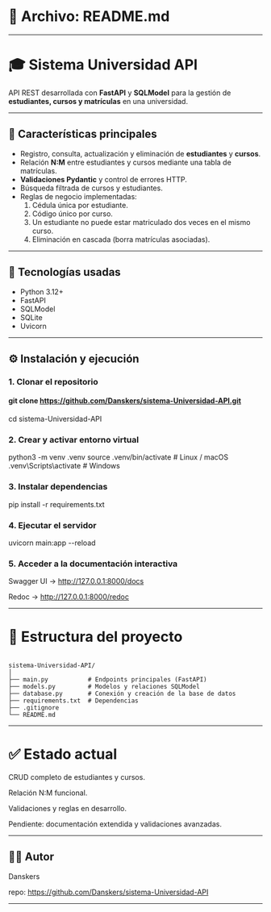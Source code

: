 # 🧩 Archivo: README.md

---

# 🎓 Sistema Universidad API

API REST desarrollada con **FastAPI** y **SQLModel** para la gestión de **estudiantes, cursos y matrículas** en una universidad.

---

## 🚀 Características principales
- Registro, consulta, actualización y eliminación de **estudiantes** y **cursos**.
- Relación **N:M** entre estudiantes y cursos mediante una tabla de matrículas.
- **Validaciones Pydantic** y control de errores HTTP.
- Búsqueda filtrada de cursos y estudiantes.
- Reglas de negocio implementadas:
  1. Cédula única por estudiante.
  2. Código único por curso.
  3. Un estudiante no puede estar matriculado dos veces en el mismo curso.
  4. Eliminación en cascada (borra matrículas asociadas).

---

## 🧱 Tecnologías usadas
- Python 3.12+
- FastAPI
- SQLModel
- SQLite
- Uvicorn

---

## ⚙️ Instalación y ejecución

### 1. Clonar el repositorio

#### git clone https://github.com/Danskers/sistema-Universidad-API.git
  cd sistema-Universidad-API

### 2. Crear y activar entorno virtual
python3 -m venv .venv
source .venv/bin/activate  # Linux / macOS
.venv\Scripts\activate   # Windows

### 3. Instalar dependencias
pip install -r requirements.txt

### 4. Ejecutar el servidor
uvicorn main:app --reload

### 5. Acceder a la documentación interactiva

Swagger UI → http://127.0.0.1:8000/docs

Redoc → http://127.0.0.1:8000/redoc

---

# 🧩 Estructura del proyecto

```

sistema-Universidad-API/
│
├── main.py           # Endpoints principales (FastAPI)
├── models.py         # Modelos y relaciones SQLModel
├── database.py       # Conexión y creación de la base de datos
├── requirements.txt  # Dependencias
├── .gitignore
└── README.md

```
---
# ✅ Estado actual

CRUD completo de estudiantes y cursos.

Relación N:M funcional.

Validaciones y reglas en desarrollo.

Pendiente: documentación extendida y validaciones avanzadas.

--- 
## 👨‍💻 Autor

Danskers

repo: https://github.com/Danskers/sistema-Universidad-API

---